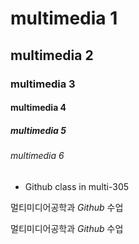 # multimedia 1
## multimedia 2
### multimedia 3
#### multimedia 4
##### multimedia 5
###### multimedia 6

+ Github class in multi-305

멀티미디어공학과 *Github* 수업

멀티미디어공학과 _Github_ 수업

